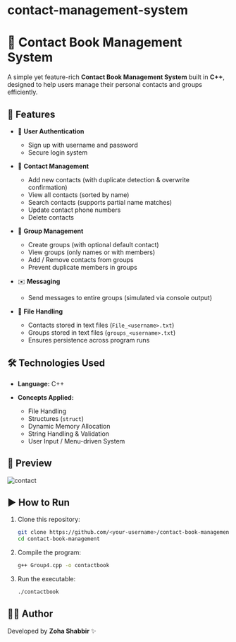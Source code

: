 # contact-management-system

# 📒 Contact Book Management System

A simple yet feature-rich **Contact Book Management System** built in **C++**, designed to help users manage their personal contacts and groups efficiently.

## 🚀 Features

* 🔐 **User Authentication**

  * Sign up with username and password
  * Secure login system

* 👥 **Contact Management**

  * Add new contacts (with duplicate detection & overwrite confirmation)
  * View all contacts (sorted by name)
  * Search contacts (supports partial name matches)
  * Update contact phone numbers
  * Delete contacts

* 📂 **Group Management**

  * Create groups (with optional default contact)
  * View groups (only names or with members)
  * Add / Remove contacts from groups
  * Prevent duplicate members in groups

* ✉️ **Messaging**

  * Send messages to entire groups (simulated via console output)

* 📁 **File Handling**

  * Contacts stored in text files (`File_<username>.txt`)
  * Groups stored in text files (`groups_<username>.txt`)
  * Ensures persistence across program runs

## 🛠️ Technologies Used

* **Language:** C++
* **Concepts Applied:**

  * File Handling
  * Structures (`struct`)
  * Dynamic Memory Allocation
  * String Handling & Validation
  * User Input / Menu-driven System

## 📸 Preview
![contact](https://github.com/user-attachments/assets/25cef328-a587-4a68-b402-0d29f525163a)

## ▶️ How to Run

1. Clone this repository:

   ```bash
   git clone https://github.com/<your-username>/contact-book-management.git
   cd contact-book-management
   ```

2. Compile the program:

   ```bash
   g++ Group4.cpp -o contactbook
   ```

3. Run the executable:

   ```bash
   ./contactbook
   ```
## 👨‍💻 Author

Developed by **Zoha Shabbir** ✨
